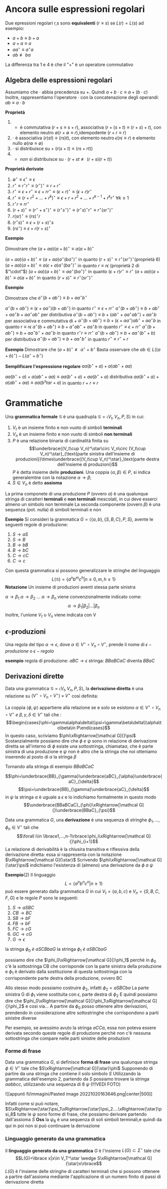 # Ancora sulle espressioni regolari
Due epressioni regolari r,s sono **equivalenti** ($r\equiv s$) se $L(r)=L(s)$
ad esempio:
- $a+b\equiv b+a$
- $a+a\equiv a$
- $aa^\star\equiv a^\star a$
- $ab\not\equiv ba$ 

La differenza tra 1 e 4 è che il "+" è un operatore commutativo

## Algebra delle espressioni regolari
Assumiamo che $\cdot$ abbia precedenza su +. Quindi $a+b\cdot c\equiv a+(b\cdot c)$
Inoltre, rappresentiamo l'operatore $\cdot$ con la concatenazione degli operandi: $ab\equiv a\cdot b$

**Proprietà**
1. + è commutativa ($r+s\equiv s+r$), associativa ($r+(s+t)\equiv (r+s)+t$), con elemento neutro $\emptyset(r+\emptyset\equiv r)$,idempodente ($r+r\equiv r$)
2. $\cdot$ è associativa ($r(st)\equiv (rs)t$), con elemento neutro $\epsilon(r\epsilon\equiv r)$ e elemento nullo $\emptyset(r\emptyset\equiv\emptyset)$
3. $\cdot$ si distribuisce su + ($r(s+t)\equiv (rs+rt)$)
4. + _non_ si distribuisce su $\cdot$ ($r+st\not\equiv (r+s)(r+t)$)

**Proprietà derivate**
1. $\emptyset^\star\equiv\epsilon^\star\equiv\epsilon$
2. $r^\star\equiv r^\star r^\star\equiv (r^\star)^\star\equiv r+r^\star$
3. $r^\star\equiv\epsilon+r^\star\equiv\epsilon+rr^\star\equiv (\epsilon+r)^\star\equiv (\epsilon+r)r^\star$
4. $r^\star\equiv (r+r^2+...+r^k)^\star\equiv\epsilon+r+r^2+...+r^{k-1}+r^kr^\star\:\forall k\geq1$
5. $r^\star r\equiv rr^\star$
6. $(r+s)^\star\equiv (r^\star+s^\star)^\star\equiv (r^\star s^\star)^\star\equiv (r^\star s)^\star r^\star\equiv r^\star(sr^\star)^\star$
7. $r(sr)^\star\equiv (rs)^\star r$
8. $(r^\star s)^\star\equiv\epsilon+(r+s)^\star s$
9. $(rs^\star)\equiv\epsilon+r(r+s)^\star$

**Esempio**

Dimostrare che $(a+aa)(a+b)^\star\equiv a(a+b)^\star$

$(a+aa)(a+b)^\star\equiv (a+aa)a^\star(ba^\star)^\star$ in quanto $(r+s)^\star\equiv r^\star(sr^\star)^\star(\text{proprietà 6})$ 
$(a+aa)(a+b)^\star\equiv a(\epsilon+a)a^\star(ba^\star)^\star$ in quanto $r\equiv r\epsilon$ (proprietà 2 di $"\cdot"$)
$(a+aa)(a+b)^\star\equiv aa^\star(ba^\star)^\star$ in quanto $(\epsilon+r)r^\star\equiv r^\star$
$(a+aa)(a+b)^\star\equiv a(a+b)^\star$ in quanto $(r+s)^\star\equiv r^\star(sr^\star)^\star$

**Esempio**

Dimostrare che $a^\star(b+ab^\star)\equiv b+aa^\star b^\star$

$a^\star(b+ab^\star)\equiv (\epsilon+aa^\star)(b+ab^\star)$ in quanto $r^\star\equiv\epsilon+rr^\star$
$a^\star(b+ab^\star)\equiv b+ab^\star+aa^\star b+aa^\star ab^\star$ per distributiva
$a^\star(b+ab^\star)\equiv b+(ab^\star + aa^\star ab^\star)+aa^\star b$ per associativa e commutativa di +
$a^\star(b+ab^\star)\equiv b+(\epsilon+aa^\star)ab^\star + aa^\star b$ in quanto $r\equiv r\epsilon$
$a^\star(b+ab^\star)\equiv b+a^\star ab^\star + aa^\star b$ in quanto $r^\star\equiv\epsilon+rr^\star$
$a^\star(b+ab^\star)\equiv b+aa^\star b^\star+aa^\star b$ in quanto $r^\star r\equiv rr^\star$
$a^\star(b+ab^\star)\equiv b+aa^\star(b^\star+b)$ per distributiva
$a^\star(b+ab^\star)\equiv b+aa^\star b^\star$ in quanto $r^\star\equiv r^\star+r$

**Esempio**
Dimostrare che $(a+b)^\star\not\equiv a^\star+b^\star$
Basta osservare che $ab\in L((a+b)^\star) - L(a^\star+b^\star)$

**Semplificare l'espressione regolare** $aa(b^\star+a)+a(ab^\star+aa)$

$aa(b^\star+a)+a(ab^\star+aa)\equiv aa(b^\star+a)+aa(b^\star+a)$ distributiva
$aa(b^\star+a)+a(ab^\star+aa)\equiv aa(b^star+a)$ in quanto $r+r\equiv r$


# Grammatiche

Una **grammatica formale** $\mathcal G$ è una quadrupla $\mathcal G=\langle V_t,V_n,P,S\rangle$ in cui:

1. $V_t$ è un insieme finito e non vuoto di simboli **terminali**
2. $V_n$ è un insieme finito e non vuoto di simboli **non terminali**
3. $P$ è una relazione binaria di cardinalità finita su $$\underbrace{(V_t\cup V_n)^\star\circ V_n\circ (V_t\cup V_n)^\star}_{\text{parte sinistra dell'insieme di produzioni}}\times\underbrace{(V_t\cup V_n)^\star}_\text{parte destra dell'insieme di produzioni}$$ $P$ è detta insieme delle **produzioni**. Una coppia $\langle\alpha,\beta\rangle\in P$, si indica generalemtne con la notazione $\alpha\rightarrow\beta$;
4. $S\in V_n$ è detto **assioma**

La prima componete di una produzione $P$ (ovvero $\alpha$) è una qualunque stringa di caratteri **terminali** e **non terminali** mescolati, in cui deve esserci almeno un simbolo non terminale
La seconda componente (ovvero $\beta$) è una sequenza (pot. nulla) di simboli terminali e non 

**Esempio**
Si consideri la grammatica $G=\langle\lbrace a,b\rbrace,\lbrace S,B,C\rbrace,P,S\rbrace$, avente le seguenti regole di produzione:

1. $S\rightarrow aS$
2. $S\rightarrow B$
3. $B\rightarrow bB$
4. $B\rightarrow bC$
5. $C\rightarrow cC$
6. $C\rightarrow c$

Con questa grammatica si possono generalizzare le stringhe del linguaggio $$L(\mathcal G)=\lbrace a^nb^mc^h|n\geq0,m,h\geq1\rbrace$$
**Notazione**
Un insieme di produzioni aventi stessa parte sinistra

$\alpha\to\beta_1$
$\alpha\to\beta_2$
...
$\alpha\to\beta_n$
viene convenzionalmente indicato come: $$\alpha\to\beta_1|\beta_2|...|\beta_n$$
Inoltre, l'unione $V_t\cup V_n$ viene indicata con V

## $\epsilon$-produzioni
Una regola del tipo $\alpha\to\epsilon$, dove $\alpha\in V^\star\circ V_n\circ V^\star$, prende il nome di $\epsilon-produzione$ o $\epsilon-regola$

**esempio**
regola di produzione: $aBC\to\epsilon$
stringa: $BBaBCaC$ diventa $BBaC$

## Derivazioni dirette

Data una grammatica $\mathcal G=\langle V_t,V_n,P,S\rangle$, la **derivazione diretta** è una relazione su $(V^\star\circ V_n\circ V^\star)\times V^\star$ così definita:

La coppia $\langle\phi,\psi\rangle$ appartiene alla relazione se e solo se esistono $\alpha\in V^\star\circ V_n\circ V^\star\:e\:\beta,\gamma,\delta\in V^\star$ tali che :
$$\begin{cases}\phi=\gamma\alpha\delta\\\psi=\gamma\beta\delta\\\alpha\to\beta\in P\end{cases}$$
In questo caso, scriviamo $\phi\xRightarrow[\mathcal G]{}\psi$ 
Sostanzialmente possiamo dire che $\phi\:e\:\psi$ sono in relazione di derivazione diretta se all'interno di $\phi$ esiste una sottostringa, chiamata$\alpha$, che è parte sinistra di una produzione e $\psi$ non è altro che la stringa che noi otteniamo inserendo al posto di $\alpha$ la stringa $\beta$

Tornando alla stringa di esempio $BBaBCaC$ 

$$\phi=\underbrace{BB}_{\gamma}\underbrace{aBC}_{\alpha}\underbrace{aC}_{\delta}$$
$$\psi=\underbrace{BB}_{\gamma}\underbrace{aC}_{\delta}$$
in $\psi$ la stringa $\alpha$ è uguale a $\epsilon$ 
e lo indichiamo formalmente in questo modo $$\underbrace{BBaBCaC}_{\phi}\xRightarrow[\mathcal G]{}\underbrace{BBaC}_{\psi}$$

Data una grammatica $G$, una **derivazione** è una sequenza di stringhe $\phi_1,...,\phi_n\in V^\star$ tali che
$$\forall i\in \lbrace1,...,n-1\rbrace:\phi_i\xRightarrow[\mathcal G]{}\phi_{i+1}$$
La relazione di derivabilità è la chiusira transitiva e riflessiva della derivazione diretta: essa si rappresenta con la notazione $\xRightarrow[\mathcal G]{\star}$ 
Scrivendo $\phi\xRightarrow[\mathcal G]{\star}\psi$ indichiamo l'esistenza di (almeno) una derivazione da $\phi\:a\:\psi$

**Esempio**(2)
Il linguaggio$$L=\lbrace a^nb^nc^n|n\geq1\rbrace$$
può essere generato dalla grammatica $G$ in cui $V_t=\lbrace a,b,c\rbrace$ e $V_n=\lbrace S,B,C,F,G\rbrace$ e le regole $P$ sono le seguenti:

1. $S\to aSBC$
2. $CB\to BC$
3. $SB\to bF$
4. $FB\to bF$
5. $FC\to cG$
6. $GC\to cG$
7. $G\to\epsilon$

la stringa $\phi_0\:è\:aSCBbaG$ 
la stringa $\phi_1\:è\:aSBCbaG$

possiamo dire che $\phi_0\xRightarrow[\mathcal G]{}\phi_1$ perchè in $\phi_0$ c'è la sottostringa CB che corrisponde con la parte sinistra della produzione e $\phi_1$ è derivato dalla sostituzione di questa sottostringa con la corrispondente parte destra della produzione, ovvero BC

Allo stesso modo possiamo costruire $\phi_2$, infatti $\phi_2=aSBCba$
La parte sinistra G di $\phi_1$ viene sostituita con $\epsilon$, parte destra di $\phi_2$ 
E quindi possiamo dire che $\phi_0\xRightarrow[\mathcal G]{}\phi_1\xRightarrow[\mathcal G]{}\phi_2$ e cosi via...
A partire da $\phi_0$ posso ottenere altre derivazioni, prendendo in considerazione altre sottostringhe che corrispondono a parti sinistre diverse

Per esempio, se avessimo avuto la stringa $aCCa$, essa non poteva essere derivata secondo queste regole di produzione perchè non c'è nessuna sottostringa che compare nelle parti sinistre delle produzioni

### Forme di frase
Data una grammatica $G$, si definisce **forma di frase** una qualunque stringa $\phi\in V^\star$ tale che $S\xRightarrow[\mathcal G]{\star}\phi$ 
Supponendo di partire da una stringa che contiene il solo simbolo $S$ 
Utilizzando la grammatica dell'esempio 2, partendo da $S$ possiamo trovare la stringa $aabbcc$, utilizzando una sequenza di 8 $\psi$ (!!!VEDI FOTO)

![[appunti fi/immagini/Pasted image 20221020163646.png|center|500]]

Infatti come si può notare, $S\xRightarrow{\star}\psi_1\xRightarrow{\star}\psi_2....\xRightarrow{\star}\psi_8$
tutte le $\psi$ sono forme di frase, che possiamo derivare partendo dall'assioma $S$
**Oss** la $\psi_8$ è una sequenza di soli simboli terminali,e quindi da qui in poi non si può continuare la derivazione

### Linguaggio generato da una grammatica

Il **linguaggio generato da una grammatica** $G$ è l'insieme $L(G)\subset\Sigma^\star$ tale che
$$L(G)=\lbrace x|x\in V_T^\star \wedge S\xRightarrow[\mathcal G]{\star}x\rbrace$$
$L(G$) è l'insieme delle stringhe di caratteri terminali che si possono ottenere a partire dall'assioma mediante l'applicazione di un numero finito di passi di derivazione diretta